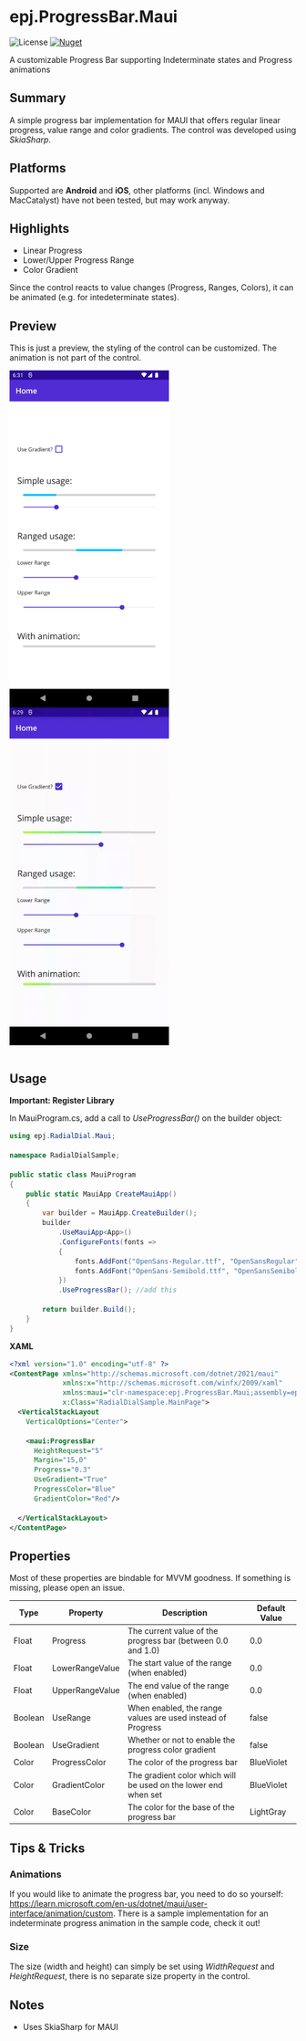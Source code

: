 # epj.ProgressBar.Maui
![License](https://img.shields.io/github/license/ewerspej/epj.ProgressBar.Maui)
[![Nuget](https://img.shields.io/nuget/v/epj.ProgressBar.Maui)](https://www.nuget.org/packages/epj.ProgressBar.Maui/)

A customizable Progress Bar supporting Indeterminate states and Progress animations

## Summary

A simple progress bar implementation for MAUI that offers regular linear progress, value range and color gradients. The control was developed using *SkiaSharp*.

## Platforms

Supported are **Android** and **iOS**, other platforms (incl. Windows and MacCatalyst) have not been tested, but may work anyway.

## Highlights

* Linear Progress
* Lower/Upper Progress Range
* Color Gradient

Since the control reacts to value changes (Progress, Ranges, Colors), it can be animated (e.g. for intedeterminate states).

## Preview

This is just a preview, the styling of the control can be customized. The animation is not part of the control.
<div>
    <img align="top" src="sample0.png" width="280"/>
    <img align="top" src="sample2.gif" width="280"/>
</div>
<br/>

## Usage

**Important: Register Library**

In MauiProgram.cs, add a call to *UseProgressBar()* on the builder object:

```c#
using epj.RadialDial.Maui;

namespace RadialDialSample;

public static class MauiProgram
{
    public static MauiApp CreateMauiApp()
    {
        var builder = MauiApp.CreateBuilder();
        builder
            .UseMauiApp<App>()
            .ConfigureFonts(fonts =>
            {
                fonts.AddFont("OpenSans-Regular.ttf", "OpenSansRegular");
                fonts.AddFont("OpenSans-Semibold.ttf", "OpenSansSemibold");
            })
            .UseProgressBar(); //add this

        return builder.Build();
    }
}

```

**XAML**

```xml
<?xml version="1.0" encoding="utf-8" ?>
<ContentPage xmlns="http://schemas.microsoft.com/dotnet/2021/maui"
             xmlns:x="http://schemas.microsoft.com/winfx/2009/xaml"
             xmlns:maui="clr-namespace:epj.ProgressBar.Maui;assembly=epj.ProgressBar.Maui"
             x:Class="RadialDialSample.MainPage">
  <VerticalStackLayout
    VerticalOptions="Center">

    <maui:ProgressBar
      HeightRequest="5"
      Margin="15,0"
      Progress="0.3"
      UseGradient="True"
      ProgressColor="Blue"
      GradientColor="Red"/>
    
  </VerticalStackLayout>
</ContentPage>
```

## Properties

Most of these properties are bindable for MVVM goodness. If something is missing, please open an issue.

| Type       | Property             | Description                                                             | Default Value |
|------------|----------------------|-------------------------------------------------------------------------|---------------|
| Float      | Progress             | The current value of the progress bar (between 0.0 and 1.0)             | 0.0           |
| Float      | LowerRangeValue      | The start value of the range (when enabled)                             | 0.0           |
| Float      | UpperRangeValue      | The end value of the range (when enabled)                               | 0.0           |
| Boolean    | UseRange             | When enabled, the range values are used instead of Progress             | false         |
| Boolean    | UseGradient          | Whether or not to enable the progress color gradient                    | false         |
| Color      | ProgressColor        | The color of the progress bar                                           | BlueViolet    |
| Color      | GradientColor        | The gradient color which will be used on the lower end when set         | BlueViolet    |
| Color      | BaseColor            | The color for the base of the progress bar                              | LightGray     |


## Tips & Tricks

### Animations ###
If you would like to animate the progress bar, you need to do so yourself: https://learn.microsoft.com/en-us/dotnet/maui/user-interface/animation/custom.
There is a sample implementation for an indeterminate progress animation in the sample code, check it out!

### Size ###
The size (width and height) can simply be set using *WidthRequest* and *HeightRequest*, there is no separate size property in the control.


## Notes
* Uses SkiaSharp for MAUI
